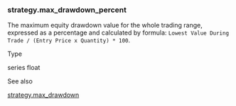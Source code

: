 ### strategy.max\_drawdown\_percent

The maximum equity drawdown value for the whole trading range, expressed as a percentage and calculated by formula: `Lowest Value During Trade / (Entry Price x Quantity) * 100`.

Type

series float

See also

[strategy.max\_drawdown](#var_strategy.max_drawdown)
